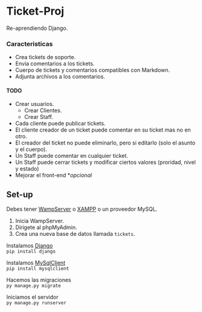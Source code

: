 # Ticket-Proj
Re-aprendiendo Django.  
  
### Caracteristicas
 - Crea tickets de soporte.
 - Envia comentarios a los tickets.
 - Cuerpo de tickets y comentarios compatibles con Markdown.
 - Adjunta archivos a los comentarios.
  
#### TODO
 - Crear usuarios.
   - Crear Clientes.
   - Crear Staff.
 - Cada cliente puede publicar tickets.
 - El cliente creador de un ticket puede comentar en su ticket mas no en otro.
 - El creador del ticket no puede eliminarlo, pero si editarlo (solo el asunto y el cuerpo).
 - Un Staff puede comentar en cualquier ticket.
 - Un Staff puede cerrar tickets y modificar ciertos valores (proridad, nivel y estado)
 - Mejorar el front-end **opcional*
  
## Set-up
Debes tener [WampServer](https://www.wampserver.com/en/) o [XAMPP](https://www.apachefriends.org/es/download.html) o un proveedor MySQL.    
 1. Inicia WampServer.
 2. Dirigete al phpMyAdmin.
 3. Crea una nueva base de datos llamada `tickets`.
  
Instalamos [Django](https://www.djangoproject.com/)  
`pip install django`
  
Instalamos [MySqlClient](https://pypi.org/project/mysqlclient/)  
`pip install mysqlclient`
  
Hacemos las migraciones  
`py manage.py migrate`
  
Iniciamos el servidor  
`py manage.py runserver`
  